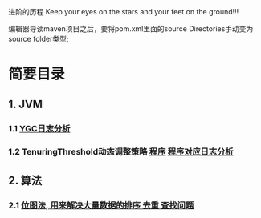 
进阶的历程
Keep your eyes on the stars and your feet on the ground!!!


编辑器导读maven项目之后，要将pom.xml里面的source Directories手动变为source folder类型;





# 简要目录  

## 1. JVM  
### 1.1 [YGC日志分析](https://github.com/KobeAndLebron/StepByStepAndGoAhead/blob/fd1b5381626cadfd272658527723ff5c72ecad97/SuperModulePom/5JVM/src/main/java/com/cjs/gc/YGCLogAnalyze.java)

### 1.2 TenuringThreshold动态调整策略 [程序](https://github.com/KobeAndLebron/StepByStepAndGoAhead/blob/master/SuperModulePom/5JVM/src/main/java/com/cjs/gc/TenuringThreshold.java) [程序对应日志分析](https://github.com/KobeAndLebron/StepByStepAndGoAhead/blob/master/SuperModulePom/5JVM/src/main/java/com/cjs/gc/TenuringThreshold.log)

## 2. 算法
### 2.1 [位图法, 用来解决大量数据的排序 去重 查找问题](https://github.com/KobeAndLebron/StepByStepAndGoAhead/blob/master/SuperModulePom/1DataStructureAndAlgorithm/src/main/java/%E6%B5%B7%E9%87%8F%E6%95%B0%E6%8D%AE/%E4%BD%8D%E5%9B%BE%E6%B3%95.java)
